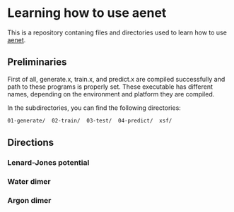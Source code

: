 # Learning how to use aenet

This is a repository contaning files and directories used to learn how to use [aenet](http://ann.atomistic.net/).

## Preliminaries

First of all, generate.x, train.x, and predict.x are compiled successfully and path to these programs is properly set.
These executable has different names, depending on the environment and platform they are compiled.

In the subdirectories, you can find the following directories:

```Bash
01-generate/  02-train/  03-test/  04-predict/	xsf/
```

## Directions

### Lenard-Jones potential

### Water dimer

### Argon dimer
